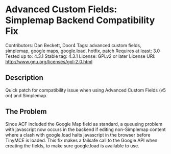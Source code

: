 # Advanced Custom Fields: Simplemap Backend Compatibility Fix
Contributors: Dan Beckett, Door4
Tags: advanced custom fields, simplemap, google maps, google.load, hotfix, patch
Requires at least: 3.0
Tested up to: 4.3.1
Stable tag: 4.3.1
License: GPLv2 or later
License URI: http://www.gnu.org/licenses/gpl-2.0.html

## Description ##

Quick patch for compatibility issue when using Advanced Custom Fields (v5 on) and Simplemap.

## The Problem ##

Since ACF included the Google Map field as standard, a queueing problem with javascript now occurs in the backend if editing non-Simplemap content where a clash with google.load halts javascript in the browser before TinyMCE is loaded. This fix makes a failsafe call to the Google API when creating the fields, to make sure google.load is available to use.

